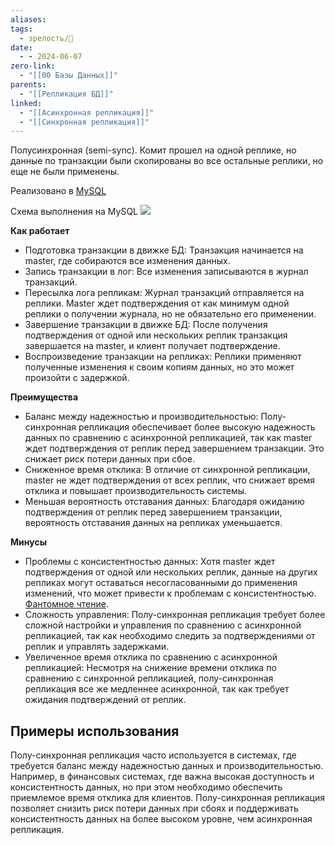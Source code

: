 ```yaml
---
aliases: 
tags:
  - зрелость/🌱
date:
  - - 2024-06-07
zero-link:
  - "[[00 Базы Данных]]"
parents:
  - "[[Репликация БД]]"
linked:
  - "[[Асинхронная репликация]]"
  - "[[Синхронная репликация]]"
---
```

Полусинхронная (semi-sync). Комит прошел на одной реплике, но данные по транзакции были скопированы во все остальные реплики, но еще не были применены.

Реализовано в [MySQL](00%20MySQL.md)

Схема выполнения на MySQL ![](Pasted%20image%2020240206195639.png)

**Как работает**
- Подготовка транзакции в движке БД: Транзакция начинается на master, где собираются все изменения данных.
- Запись транзакции в лог: Все изменения записываются в журнал транзакций.
- Пересылка лога репликам: Журнал транзакций отправляется на реплики. Master ждет подтверждения от как минимум одной реплики о получении журнала, но не обязательно его применении.
- Завершение транзакции в движке БД: После получения подтверждения от одной или нескольких реплик транзакция завершается на master, и клиент получает подтверждение.
- Воспроизведение транзакции на репликах: Реплики применяют полученные изменения к своим копиям данных, но это может произойти с задержкой.

**Преимущества**
- Баланс между надежностью и производительностью: Полу-синхронная репликация обеспечивает более высокую надежность данных по сравнению с асинхронной репликацией, так как master ждет подтверждения от реплик перед завершением транзакции. Это снижает риск потери данных при сбое.
- Сниженное время отклика: В отличие от синхронной репликации, master не ждет подтверждения от всех реплик, что снижает время отклика и повышает производительность системы.
- Меньшая вероятность отставания данных: Благодаря ожиданию подтверждения от реплик перед завершением транзакции, вероятность отставания данных на репликах уменьшается.

**Минусы**
- Проблемы с консистентностью данных: Хотя master ждет подтверждения от одной или нескольких реплик, данные на других репликах могут оставаться несогласованными до применения изменений, что может привести к проблемам с консистентностью. [Фантомное чтение](Фантомное%20чтение.md).
- Сложность управления: Полу-синхронная репликация требует более сложной настройки и управления по сравнению с асинхронной репликацией, так как необходимо следить за подтверждениями от реплик и управлять задержками.
- Увеличенное время отклика по сравнению с асинхронной репликацией: Несмотря на снижение времени отклика по сравнению с синхронной репликацией, полу-синхронная репликация все же медленнее асинхронной, так как требует ожидания подтверждений от реплик.

## Примеры использования
Полу-синхронная репликация часто используется в системах, где требуется баланс между надежностью данных и производительностью. Например, в финансовых системах, где важна высокая доступность и консистентность данных, но при этом необходимо обеспечить приемлемое время отклика для клиентов. Полу-синхронная репликация позволяет снизить риск потери данных при сбоях и поддерживать консистентность данных на более высоком уровне, чем асинхронная репликация.